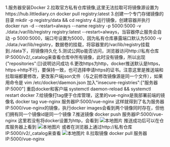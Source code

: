 

1.服务器安装Docker
2.拉取官方私有仓库镜像,这里无法拉取可将镜像源设置为https://hub.littlediary.cn
	docker pull registry:latest
3.创建一个专门存储镜像的目录
	mkdir -p registry/data && cd registry
4.运行镜像，创建容器并执行
	docker run -d --restart=always --name registry -p 5000:5000 -v ./data:/var/lib/registry registry:latest
	--restart=always，当容器停止服务会自动
	-p 5000:5000，端口号设置为5000，因为私有仓库暴露端口默认为5000
	-v ./data:/var/lib/registry，数据卷的挂载，将容器里的/var/lib/registry挂载到./data下，将镜像持久化
5.测试公网ip能否访问，浏览器访问http://私有仓库IP:5000/v2/\_catalog来查看仓库中所有镜像，此时没有镜像，所以出现{"repositories":[]}说明访问成功
6.更改https为http，docker推送默认是https，https->http不行，要保持一致，也可选择申请https的证书。注意这里是推送端和拉取端都要修改，更改客户端json文件（与之前修改镜像源是同一个文件），如果用命令是
	vim /etc/docker/daemon.json
	加入"insecure-registries":["服务器IP:5000"]
	重启docker和客户端
	systemctl daemon-reload && systemctl restart docker
7.给镜像打tag便于仓库管理，这里的vue-nginx是我部署前端的镜像名
	docker tag vue-nginx 服务器IP:5000/vue-nginx
	这样就得到了名为服务器IP:5000/vue-nginx的镜像，执行docker images会看到两个镜像同时存在，但他们拥有同一个镜像id是同一个镜像
7.推送镜像
	docker push 服务器IP:5000/vue-nginx
	这里若没有将docker设置为http，会看到
	![本地图片](/blogs/images/httpserror.jpg)
	推送成功后可以在仓库服务器上看到
	![本地图片](/blogs/images/pushimage.jpg)
	或者在浏览器上通过http://私有仓库IP:5000/v2/\_catalog来查看
	![本地图片](/blogs/images/webcatalog.jpg)
8.拉取镜像
	docker pull 服务器IP:5000/vue-nginx

